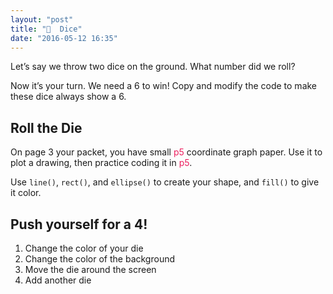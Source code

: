 ```yaml
---
layout: "post"
title: "🎲  Dice"
date: "2016-05-12 16:35"
---
```


Let’s say we throw two dice on the ground. What number did we roll?

<script type="text/p5" data-height="490" data-preview-width="470">
function setup() {
	createCanvas(windowWidth, windowHeight);
	background('#ED245E');
}

function draw() {
	strokeWeight(3);
	stroke('black');
	fill(255);
	rect(20, 20, 200, 200);
	fill('blue');
	ellipse(120, 120, 50, 50);
	fill(255);
	rect(250, 20, 200, 200);
	fill('blue');
	ellipse(300, 70, 50, 50);
	ellipse(350, 120, 50, 50);
	ellipse(400, 170, 50, 50);
}
</script>

Now it’s your turn. We need a 6 to win! Copy and modify the code to make these dice always show a 6.

## Roll the Die

On page 3 your packet, you have small <span style="color: #ED1F5E">p5</span> coordinate graph paper. Use it to plot a drawing, then practice coding it in <span style="color: #ED1F5E">p5</span>.

Use `line()`, `rect()`, and `ellipse()` to create your shape, and `fill()` to give it color.

## <span class="mega-octicon octicon-rocket"></span> Push yourself for a 4!
1. Change the color of your die
2. Change the color of the background
3. Move the die around the screen
4. Add another die
